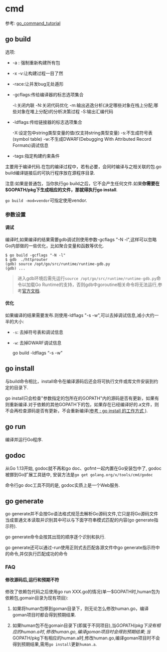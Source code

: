 # cmd

参考: [go_command_tutorial](github.com/hyper0x/go_command_tutorial/blob/master/SUMMARY.md)

## go build
选项:
- -a : 强制重新构建所有包
- -x -v:让构建过程一目了然
- -race:让并发bug无处遁形
- -gcflags:传给编译器的标志选项集合


    -l:关闭内联
    -N:关闭代码优化
    -m:输出逃逸分析(决定哪些对象在栈上分配,哪些对象在堆上分配)的分析决策过程
    -S:输出汇编代码
- -ldflags:传给链接器的标志选项集合

    -X:设定包中string类型变量的值(仅支持string类型变量)
    -s:不生成符号表(symbol table)
    -w:不生成DWARF(Debugging With Attributed Record Formats)调试信息
- -tags:指定构建约束条件

主要用于编译代码.在包的编译过程中，若有必要，会同时编译与之相关联的包.go build编译链接后的可执行程序放在源程序目录.

注意:如果是普通包，当你执行go build之后，它不会产生任何文件.如果**你需要在$GOPATH/pkg下生成相应的文件，那就得执行go install**.

`go build -mod=vendor`可指定使用vendor.

### 参数设置
#### 调试
编译时,如果编译的结果需要gdb调试则使用参数-gcflags "-N -l",这样可以忽略Go内部做的一些优化，比如聚合变量和函数等优化.

    $ go build -gcflags "-N -l"
    $ gdb  ./httprouter
    (gdb) source /opt/go/src/runtime/runtime-gdb.py
    (gdb) ...
>进入gdb环境后需先运行`source /opt/go/src/runtime/runtime-gdb.py`命令以加载Go Runtime的支持，否则gdb中goroutine相关命令将无法运行,参考[官方文档](golang.org/doc/gdb).

#### 优化
如果编译的结果需要发布.则使用-ldflags "-s -w",可以去掉调试信息,减小大约一半的大小:
- `-s`: 去掉符号表和调试信息
- `-w`: 去掉DWARF调试信息


    go build -ldflags “-s -w”

## go install

与build命令相比，install命令在编译源码后还会将可执行文件或库文件安装到约定的目录下.

go install只会检查"参数指定的包所在的GOPATH"内的源码是否有更新，如果有则重新编译.对于依赖的其他GOPATH下的包，如果存在已经编译好的.a文件，则不会再检查源码是否有更新，不会重新编译([参考 : go install 的工作方式 ](http://blog.csdn.net/tiaotiaoyly/article/details/38517103)).

## go run

编译并运行Go程序.

## godoc
从Go 1.13开始, godoc就不再和go doc、gofmt一起内置在Go安装包中了, godoc被挪到Go扩展工具链中, 安装方法是`go get golang.org/x/tools/cmd/godoc`

命令行go doc工具不同的是, godoc实质上是一个Web服务.

## go generate
go generate并不会按Go语法格式规范去解析Go源码文件,它只是将Go源码文件当成普通文本读取并识别其中可以与下面字符串模式匹配的内容(go generate指示符).

go generate命令会按其出现的顺序逐个识别和执行.

go generate还可以通过-run使用正则式去匹配各源文件中go generate指示符中的命令,并仅执行匹配成功的命令

### FAQ

#### 修改源码后,运行和预期不符

修改了依赖包代码之后使用go run XXX.go的情况(单一$GOPATH时,human包为依赖包,gomain目录为现有项目):

1. 如果将human包移到goman目录下，则无论怎么修改human.go，编译goman项目时都会得到预期结果.

1. 如果human包不在gomain目录下(即属于不同项目),当$GOPATH/pkg下没有相应的human.a时,修改human.go,编译goman项目时会得到预期结果;当$GOPATH/pkg下有相应的human.a时,修改human.go,编译goman项目时不会得到预期结果,需用`go install`更新`human.a`.

